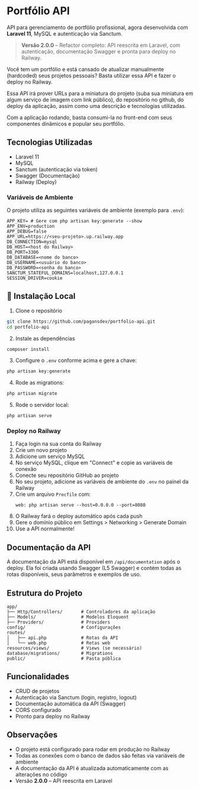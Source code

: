 # Portfólio API

API para gerenciamento de portfólio profissional, agora desenvolvida com **Laravel 11**, MySQL e autenticação via Sanctum.

> **Versão 2.0.0** – Refactor completo: API reescrita em Laravel, com autenticação, documentação Swagger e pronta para deploy no Railway.

Você tem um portfólio e está cansado de atualizar manualmente (hardcoded) seus projetos pessoais? Basta utilizar essa API e fazer o deploy no Railway.

Essa API irá prover URLs para a miniatura do projeto (suba sua miniatura em algum serviço de imagem com link público), do repositório no github, do deploy da aplicação, assim como uma descrição e tecnologias utilizadas.

Com a aplicação rodando, basta consumi-la no front-end com seus componentes dinâmicos e popular seu portfólio.

## Tecnologias Utilizadas

-   Laravel 11
-   MySQL
-   Sanctum (autenticação via token)
-   Swagger (Documentação)
-   Railway (Deploy)

### Variáveis de Ambiente

O projeto utiliza as seguintes variáveis de ambiente (exemplo para `.env`):

```
APP_KEY= # Gere com php artisan key:generate --show
APP_ENV=production
APP_DEBUG=false
APP_URL=https://<seu-projeto>.up.railway.app
DB_CONNECTION=mysql
DB_HOST=<host do Railway>
DB_PORT=3306
DB_DATABASE=<nome do banco>
DB_USERNAME=<usuário do banco>
DB_PASSWORD=<senha do banco>
SANCTUM_STATEFUL_DOMAINS=localhost,127.0.0.1
SESSION_DRIVER=cookie
```

## 🔧 Instalação Local

1. Clone o repositório

```bash
git clone https://github.com/pagansdev/portfolio-api.git
cd portfolio-api
```

2. Instale as dependências

```bash
composer install
```

3. Configure o `.env` conforme acima e gere a chave:

```bash
php artisan key:generate
```

4. Rode as migrations:

```bash
php artisan migrate
```

5. Rode o servidor local:

```bash
php artisan serve
```

### Deploy no Railway

1. Faça login na sua conta do Railway
2. Crie um novo projeto
3. Adicione um serviço MySQL
4. No serviço MySQL, clique em "Connect" e copie as variáveis de conexão
5. Conecte seu repositório GitHub ao projeto
6. No seu projeto, adicione as variáveis de ambiente do `.env` no painel da Railway
7. Crie um arquivo `Procfile` com:
    ```
    web: php artisan serve --host=0.0.0.0 --port=8080
    ```
8. O Railway fará o deploy automático após cada push
9. Gere o domínio público em Settings > Networking > Generate Domain
10. Use a API normalmente!

## Documentação da API

A documentação da API está disponível em `/api/documentation` após o deploy. Ela foi criada usando Swagger (L5 Swagger) e contém todas as rotas disponíveis, seus parâmetros e exemplos de uso.

## Estrutura do Projeto

```
app/
├── Http/Controllers/       # Controladores da aplicação
├── Models/                 # Modelos Eloquent
├── Providers/              # Providers
config/                     # Configurações
routes/
│   ├── api.php             # Rotas da API
│   └── web.php             # Rotas web
resources/views/            # Views (se necessário)
database/migrations/        # Migrations
public/                     # Pasta pública
```

## Funcionalidades

-   CRUD de projetos
-   Autenticação via Sanctum (login, registro, logout)
-   Documentação automática da API (Swagger)
-   CORS configurado
-   Pronto para deploy no Railway

## Observações

-   O projeto está configurado para rodar em produção no Railway
-   Todas as conexões com o banco de dados são feitas via variáveis de ambiente
-   A documentação da API é atualizada automaticamente com as alterações no código
-   Versão **2.0.0** – API reescrita em Laravel
